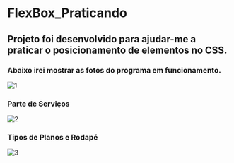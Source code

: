 # FlexBox_Praticando

## Projeto foi desenvolvido para ajudar-me a praticar o posicionamento de elementos no  CSS.

### Abaixo irei mostrar as fotos do programa em funcionamento.

![1](https://user-images.githubusercontent.com/44009362/158865670-55f63332-ac34-4548-aa14-d446b05f1047.png)

### Parte de Serviços

![2](https://user-images.githubusercontent.com/44009362/158866286-c29d1f59-3b27-45b4-8a4b-5f33061f3e63.png)

### Tipos de Planos e Rodapé

![3](https://user-images.githubusercontent.com/44009362/158866453-c6b1ec70-d9d4-48ed-a607-2192be2e5e75.png)
